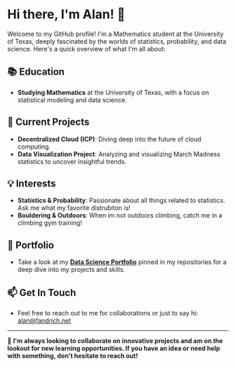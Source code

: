 # Hi there, I'm Alan! 👋

Welcome to my GitHub profile! I'm a Mathematics student at the University of Texas, deeply fascinated by the worlds of statistics, probability, and data science. Here's a quick overview of what I'm all about:

## 📚 Education
- **Studying Mathematics** at the University of Texas, with a focus on statistical modeling and data science.

## 🌟 Current Projects
- **Decentralized Cloud (ICP)**: Diving deep into the future of cloud computing.
- **Data Visualization Project**: Analyzing and visualizing March Madness statistics to uncover insightful trends.

## 💡 Interests
- **Statistics & Probability**: Passionate about all things related to statistics. Ask me what my favorite distrubiton is!
- **Bouldering & Outdoors**: When im not outdoors climbing, catch me in a climbing gym training!

## 🎯 Portfolio
- Take a look at my **[Data Science Portfolio](https://github.com/BigBoyAlan?tab=repositories)** pinned in my repositories for a deep dive into my projects and skills.

## 📫 Get In Touch
- Feel free to reach out to me for collaborations or just to say hi: [alan@fandrich.net](mailto:alan@fandrich.net)

---

🚀 **I'm always looking to collaborate on innovative projects and am on the lookout for new learning opportunities. If you have an idea or need help with something, don't hesitate to reach out!**

<!--
**BigBoyAlan/BigBoyAlan** is a ✨ _special_ ✨ repository because its `README.md` (this file) appears on your GitHub profile.
-->

